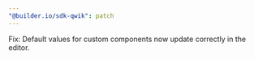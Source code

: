 ```yaml
---
"@builder.io/sdk-qwik": patch
---
```


Fix: Default values for custom components now update correctly in the editor.
